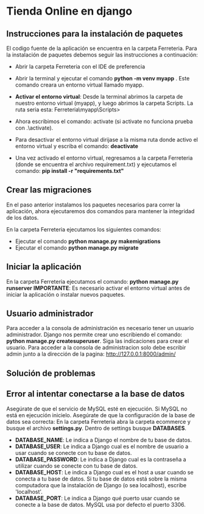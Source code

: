 # Tienda Online en django 

## Instrucciones para la instalación de paquetes

El codigo fuente de la aplicación se encuentra en la carpeta Ferreteria.
Para la instalación de paquetes debemos seguir las instrucciones a continuación:
- Abrir la carpeta Ferreteria con el IDE de preferencia
- Abrir la terminal y ejecutar el comando __python -m venv myapp__ . Este comando creara un entorno 
virtual llamado myapp.
- __Activar el entorno virtual__: Desde la terminal abrimos la carpeta de 
nuestro entorno virtual (myapp), y luego abrimos la carpeta Scripts. La ruta seria esta: Ferreteria\myapp\Scripts>
- Ahora escribimos el comando: activate (si activate no funciona prueba con .\activate).
- Para desactivar el entorno virtual dirijase a la misma ruta donde activo el entorno virtual y escriba el comando: __deactivate__

- Una vez activado el entorno virtual, regresamos a la carpeta Ferreteria (donde se encuentra el archivo requirement.txt) y ejecutamos
el comando: __pip install -r "requirements.txt"__ 

## Crear las migraciones

En el paso anterior instalamos los paquetes necesarios para correr la aplicación, ahora
ejecutaremos dos comandos para mantener la integridad de los datos. 

En la carpeta Ferreteria ejecutamos los siguientes comandos:
- Ejecutar el comando __python manage.py makemigrations__
- Ejecutar el comando __python manage.py migrate__


## Iniciar la aplicación
En la carpeta Ferreteria ejecutamos el comando: __python manage.py runserver__
__IMPORTANTE__: Es necesario activar el entorno virtual antes de iniciar la aplicación o instalar nuevos paquetes.


## Usuario administrador
Para acceder a la consola de administración es necesario tener un usuario administrador.
Django nos permite crear uno escribiendo el comando:  __python manage.py createsuperuser__. Siga las indicaciones para crear el usuario.
Para acceder a la consola de administracion solo debe escribir admin junto a la dirección de la pagina: http://127.0.0.1:8000/admin/

## Solución de problemas

## Error al intentar conectarse a la base de datos
Asegúrate de que el servicio de MySQL esté en ejecución. Si MySQL no está en ejecución inicielo.
Asegúrate de que la configuración de la base de datos sea correcta:
En la carpeta Ferreteria abra la carpeta ecommerce y busque el archivo __settings.py__. Dentro de settings busque __DATABASES__.

- __DATABASE_NAME__: Le indica a Django el nombre de tu base de datos.
- __DATABASE_USER__: Le indica a Django cual es el nombre de usuario a usar cuando se conecte con tu base de datos.
- __DATABASE_PASSWORD__: Le indica a Django cual es la contraseña a utilizar cuando se conecte con tu base de datos.
- __DATABASE_HOST__: Le indica a Django cual es el host a usar cuando se conecta a tu base de datos. Si tu base de datos está sobre la misma computadora que la instalación de Django (o sea localhost), escribe 'localhost'.
- __DATABASE_PORT__: Le indica a Django qué puerto usar cuando se conecte a la base de datos. MySQL usa por defecto el puerto 3306. 

